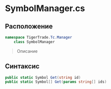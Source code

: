 
# SymbolManager.cs
## Расположение
```csharp
namespace TigerTrade.Tc.Manager  
    class SymbolManager
```

> Описание

## Синтаксис
```csharp
public static Symbol Get(string id)
public static Symbol[] Get(params string[] ids)
```
